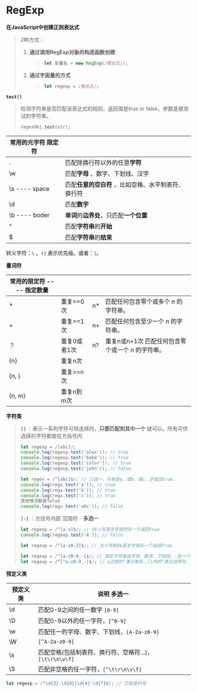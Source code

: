 # RegExp

**在JavaScript中创建正则表达式**

> 2种方式：
>
> 1. **通过调用RegExp对象的构造函数创建**
>
>    > ```javascript
>    > let 变量名 = new RegExp(/表达式/);
>    > ```
>
> 2. **通过字面量的方式**
>
>    > ```javascript
>    > let regexp = /表达式/;
>    > ```

**`test()`**

> 检测字符串是否匹配该表达式的规则，返回值是true or false，参数是被测试的字符串。
>
> ```javascript
> regexObj.test(str);
> ```



| 常用的元字符 限定符 |                                                     |
| ------------------- | --------------------------------------------------- |
| .                   | 匹配除换行符以外的任意**字符**                      |
| \w                  | 匹配**字母** 、数字、下划线、汉字                   |
| \s ---- space       | 匹配**任意的空白符** ，比如空格、水平制表符、换行符 |
| \d                  | 匹配**数字**                                        |
| \b ---- boder       | **单词**的**边界处**，只匹配**一个位置**            |
| ^                   | 匹配**字符串**的**开始**                            |
| $                   | 匹配**字符串**的**结束**                            |

转义字符：`\` 。`()` 表示优先级。或者：`|`。

**量词符**

| 常用的限定符 ---- 指定数量 |              |      |                                                    |
| -------------------------- | ------------ | ---- | -------------------------------------------------- |
| *                          | 重复>=0次    | n*   | 匹配任何包含零个或多个 *n* 的字符串。              |
| +                          | 重复>=1次    | n+   | 匹配任何包含至少一个 *n* 的字符串。                |
| ？                         | 重复0或者1次 | n?   | 重复n或n+1次 匹配任何包含零个或一个 *n* 的字符串。 |
| {n}                        | 重复n次      |      |                                                    |
| {n, }                      | 重复>=n次    |      |                                                    |
| {n, m}                     | 重复n到m次   |      |                                                    |

**字符类**

> **`[]`** ：表示一系列字符可供选择的，**只要匹配到其中一个** 就可以。所有可供选择的字符都放在方括号内
>
> ```javascript
> let regexp = /[abc]/;
> console.log(regexp.test('alex')); // true
> console.log(regexp.test('babe')); // true
> console.log(regexp.test('color')); // true
> console.log(regexp.test('john')); // false
> 
> let regex = /^[abc]$/; // 三选一，只有是a，或b，或c，才返回true。
> console.log(regx.test('a')); // true
> console.log(regx.test('b')); // true
> console.log(regx.test('c')); // true
> 其他情况都是false
> console.log(regx.test('abc')); // false
> ```
>
> **`[-]`** ：方括号内部 范围符 `-` **多选一**
>
> ```javascript
> let regexp = /^[a-z]$/; // 26小写英文字母的任一个返回true
> console.log(regexp.test('A')); // false
> 
> let regexp = /^[a-zA-Z]$/; // 大小写的26英文字母任一个返回true
> 
> let regexp = /^[a-z0-9_-]$/; // 限定字符串由字母、数字、下划线、-任一个组成
> let regexp = /^[^a-z0-9_-]$/; // a之前的^表示取反，[]外的^表示边界符，[]内的^表示取反。
> ```



**预定义类**

| 预定义类 | 说明 多选一                                             |
| -------- | ------------------------------------------------------- |
| \d       | 匹配0-9之间的任一数字 `[0-9]`                           |
| \D       | 匹配0-9以外的任一字符，`[^0-9]`                         |
| \w       | 匹配任一的字母、数字、下划线，`[A-Za-z0-9]`             |
| \W       | `[^A-Za-z0-9]`                                          |
| \s       | 匹配空格(包括制表符、换行符、空格符...)，`[\t\r\n\v\f]` |
| \S       | 匹配非空格的任一字符，`[^\t\r\n\v\f]`                   |

```javascript
let regexp = /^\d{3}-\d{8}|\d{4}-\d{7}$/; // 匹配座机号
```

